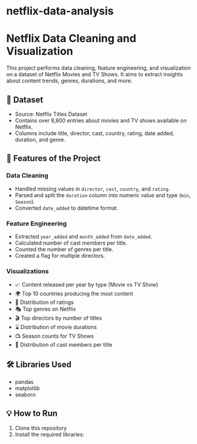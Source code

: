 # netflix-data-analysis
# Netflix Data Cleaning and Visualization

This project performs data cleaning, feature engineering, and visualization on a dataset of Netflix Movies and TV Shows. It aims to extract insights about content trends, genres, durations, and more.

## 📁 Dataset

- Source: Netflix Titles Dataset
- Contains over 8,800 entries about movies and TV shows available on Netflix.
- Columns include title, director, cast, country, rating, date added, duration, and genre.

## 🧹 Features of the Project

### Data Cleaning
- Handled missing values in `director`, `cast`, `country`, and `rating`.
- Parsed and split the `duration` column into numeric value and type (`min`, `Season`).
- Converted `date_added` to datetime format.

### Feature Engineering
- Extracted `year_added` and `month_added` from `date_added`.
- Calculated number of cast members per title.
- Counted the number of genres per title.
- Created a flag for multiple directors.

### Visualizations
- 📈 Content released per year by type (Movie vs TV Show)
- 🌍 Top 10 countries producing the most content
- 🔞 Distribution of ratings
- 🎭 Top genres on Netflix
- 🎬 Top directors by number of titles
- ⌛ Distribution of movie durations
- 📺 Season counts for TV Shows
- 👥 Distribution of cast members per title

## 🛠 Libraries Used
- pandas
- matplotlib
- seaborn

## 💡 How to Run
1. Clone this repository
2. Install the required libraries:
